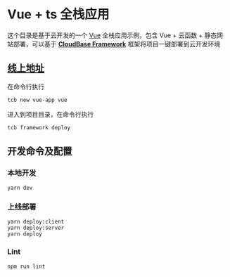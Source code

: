 # Vue + ts 全栈应用

这个目录是基于云开发的一个 [Vue](https://cn.vuejs.org/) 全栈应用示例，包含 Vue + 云函数 + 静态网站部署，可以基于 **[CloudBase Framework](https://github.com/TencentCloudBase/cloudbase-framework)** 框架将项目一键部署到云开发环境

## [线上地址](http://118.25.92.184/vue/)

在命令行执行

```bash
tcb new vue-app vue
```


进入到项目目录，在命令行执行

```bash
tcb framework deploy
```

## 开发命令及配置

### 本地开发

```
yarn dev
```

### 上线部署

```
yarn deploy:client
yarn deploy:server
yarn deploy
```

### Lint

```
npm run lint
```